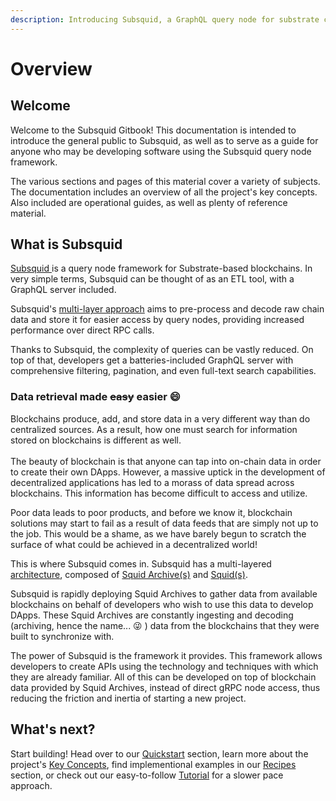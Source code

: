 ```yaml
---
description: Introducing Subsquid, a GraphQL query node for substrate chains.
---
```


# Overview

## Welcome

Welcome to the Subsquid Gitbook! This documentation is intended to introduce the general public to Subsquid, as well as to serve as a guide for anyone who may be developing software using the Subsquid query node framework.

The various sections and pages of this material cover a variety of subjects. The documentation includes an overview of all the project's key concepts. Also included are operational guides, as well as plenty of reference material.

## What is Subsquid

[Subsquid ](https://subsquid.io)is a query node framework for Substrate-based blockchains. In very simple terms, Subsquid can be thought of as an ETL tool, with a GraphQL server included.

Subsquid's [multi-layer approach](key-concepts/architecture.md) aims to pre-process and decode raw chain data and store it for easier access by query nodes, providing increased performance over direct RPC calls.

Thanks to Subsquid, the complexity of queries can be vastly reduced. On top of that, developers get a batteries-included GraphQL server with comprehensive filtering, pagination, and even full-text search capabilities.

### Data retrieval made ~~easy~~ easier :smile:

Blockchains produce, add, and store data in a very different way than do centralized sources. As a result, how one must search for information stored on blockchains is different as well. \
\
The beauty of blockchain is that anyone can tap into on-chain data in order to create their own DApps. However, a massive uptick in the development of decentralized applications has led to a morass of data spread across blockchains. This information has become difficult to access and utilize.&#x20;

Poor data leads to poor products, and before we know it, blockchain solutions may start to fail as a result of data feeds that are simply not up to the job. This would be a shame, as we have barely begun to scratch the surface of what could be achieved in a decentralized world!

This is where Subsquid comes in. Subsquid has a multi-layered [architecture](key-concepts/architecture.md), composed of [Squid Archive(s)](key-concepts/architecture.md#squid-archive) and [Squid(s)](key-concepts/architecture.md#squid).

Subsquid is rapidly deploying Squid Archives to gather data from available blockchains on behalf of developers who wish to use this data to develop DApps. These Squid Archives are constantly ingesting and decoding (archiving, hence the name... 😜 ) data from the blockchains that they were built to synchronize with.

The power of Subsquid is the framework it provides. This framework allows developers to create APIs using the technology and techniques with which they are already familiar. All of this can be developed on top of blockchain data provided by Squid Archives, instead of direct gRPC node access, thus reducing the friction and inertia of starting a new project.

## What's next?

Start building! Head over to our [Quickstart](quickstart.md) section, learn more about the project's [Key Concepts](key-concepts/), find implementional examples in our [Recipes](recipes/) section, or check out our easy-to-follow [Tutorial](tutorial/) for a slower pace approach.
